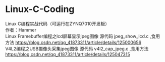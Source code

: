 # Linux-C-Coding
Linux C编程实战代码（可运行在ZYNQ7010开发板）  
作者：Hammer  
Linux Framebuffer编程之lcd屏幕显示jpeg图像 源代码 jpeg_show_lcd.c ,食用方法 https://blog.csdn.net/qq_41873311/article/details/125000656  
V4L2编程之USB摄像头采集jpeg图像 源代码 v4l2_cap_jpeg.c ,食用方法 https://blog.csdn.net/qq_41873311/article/details/125047315  
